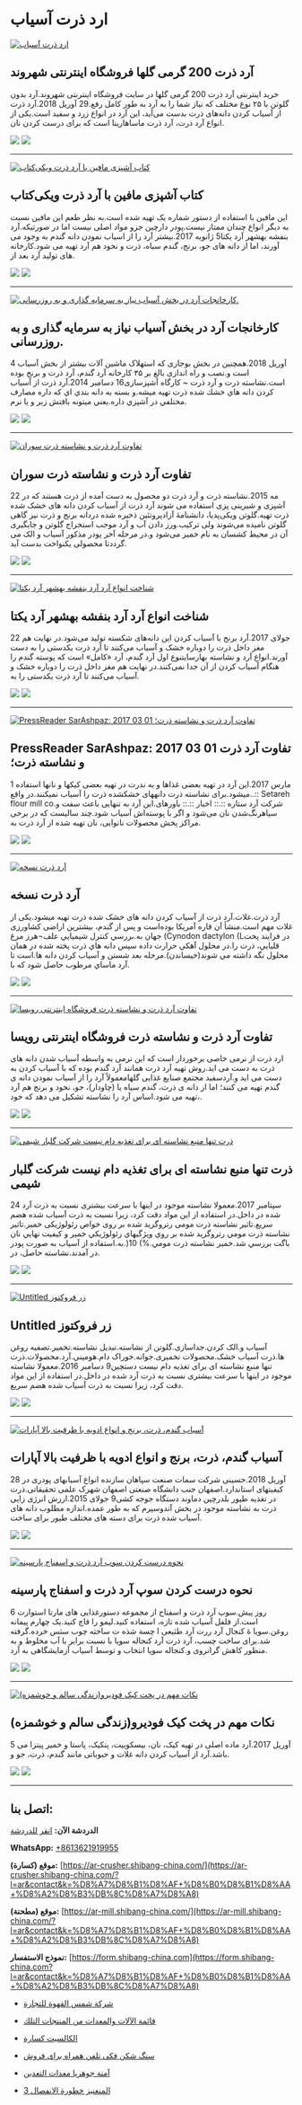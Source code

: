 # ارد ذرت آسیاب

<a href="https://swt.shibang-china.com/?l=ar&img&k=%D8%A7%D8%B1%D8%AF+%D8%B0%D8%B1%D8%AA+%D8%A2%D8%B3%DB%8C%D8%A7%D8%A8" target="_blank">![ارد ذرت آسیاب](http://static.shibang-china.com/all-800x300/1254.jpg)</a>

## آرد ذرت 200 گرمی گلها فروشگاه اینترنتی شهروند
خرید اینترنتی آرد ذرت 200 گرمی گلها در سایت فروشگاه اینترنتی شهروند.آرد بدون گلوتن با ۲۵ نوع مختلف که نیاز شما را به آرد به طور کامل رفع.29 آوريل 2018.آرد ذرت از آسیاب کردن دانه‌های ذرت بدست می‌آید، این آرد در انواع زرد و سفید است.یکی از انواع آرد ذرت، آرد ذرت ماساهارینا است که برای درست کردن نان.


<a href="https://whatsapp.shibangsoft.com/WhatsApp.php" target="_blank" title="WhatsApp">![](http://static.shibang-china.com/icon/whatsapp.png)</a> <a href="https://swt.shibang-china.com/?l=ar&icon&k=%D8%A7%D8%B1%D8%AF+%D8%B0%D8%B1%D8%AA+%D8%A2%D8%B3%DB%8C%D8%A7%D8%A8" target="_blank">![](http://static.shibang-china.com/icon/chat-ar.png)</a>

---

<a href="https://swt.shibang-china.com/?l=ar&img&k=%D8%A7%D8%B1%D8%AF+%D8%B0%D8%B1%D8%AA+%D8%A2%D8%B3%DB%8C%D8%A7%D8%A8" target="_blank">![کتاب آشپزی مافین با آرد ذرت ویکی‌کتاب](http://static.shibang-china.com/all-800x300/501.jpg)</a>

## کتاب آشپزی مافین با آرد ذرت ویکی‌کتاب
این مافین با استفاده از دستور شماره یک تهیه شده است.به نظر طعم این مافین نسبت به دیگر انواع چندان ممتاز نیست.پودر دارچین جزو مواد اصلی نیست اما در صورتیکه.آرد بنفشه بهشهر آرد یکتا5 ژانويه 2017.بیشتر آرد را از اسیاب نمودن دانه گندم به وجود می آورند، اما از دانه های جو، برنج، گندم سیاه، ذرت و نخود هم آرد تهیه می شود.کارخانه های تولید آرد بعد از.


<a href="https://whatsapp.shibangsoft.com/WhatsApp.php" target="_blank" title="WhatsApp">![](http://static.shibang-china.com/icon/whatsapp.png)</a> <a href="https://swt.shibang-china.com/?l=ar&icon&k=%D8%A7%D8%B1%D8%AF+%D8%B0%D8%B1%D8%AA+%D8%A2%D8%B3%DB%8C%D8%A7%D8%A8" target="_blank">![](http://static.shibang-china.com/icon/chat-ar.png)</a>

---

<a href="https://swt.shibang-china.com/?l=ar&img&k=%D8%A7%D8%B1%D8%AF+%D8%B0%D8%B1%D8%AA+%D8%A2%D8%B3%DB%8C%D8%A7%D8%A8" target="_blank">![کارخانجات آرد در بخش آسیاب نیاز به سرمایه گذاری و به روزرسانی.](http://static.shibang-china.com/all-800x300/947.jpg)</a>

## کارخانجات آرد در بخش آسیاب نیاز به سرمایه گذاری و به روزرسانی.
4 آوريل 2018.همچنین در بخش بوجاری که استهلاک ماشین آلات بیشتر از بخش آسیاب است و.نصب و راه اندازی بالغ بر ۳۵ کارخانه آرد گندم، آرد ذرت و برنج بوده است.نشاسته ذرت و آرد ذرت ~ کارگاه آشپزسازی16 دسامبر 2014.آرد ذرت از آسياب كردن دانه هاي خشك شده ذرت تهيه ميشه.و بسته به دانه بندي اي كه داره مصارف مختلفي در آشپزي داره.يعني ميتونه بافتش زبر و يا نرم.


<a href="https://whatsapp.shibangsoft.com/WhatsApp.php" target="_blank" title="WhatsApp">![](http://static.shibang-china.com/icon/whatsapp.png)</a> <a href="https://swt.shibang-china.com/?l=ar&icon&k=%D8%A7%D8%B1%D8%AF+%D8%B0%D8%B1%D8%AA+%D8%A2%D8%B3%DB%8C%D8%A7%D8%A8" target="_blank">![](http://static.shibang-china.com/icon/chat-ar.png)</a>

---

<a href="https://swt.shibang-china.com/?l=ar&img&k=%D8%A7%D8%B1%D8%AF+%D8%B0%D8%B1%D8%AA+%D8%A2%D8%B3%DB%8C%D8%A7%D8%A8" target="_blank">![تفاوت آرد ذرت و نشاسته ذرت سوران](http://static.shibang-china.com/all-800x300/34.jpg)</a>

## تفاوت آرد ذرت و نشاسته ذرت سوران
22 مه 2015.نشاسته ذرت و آرد ذرت دو محصول به دست آمده از ذرت هستند که در آشپزی و شیرینی پزی استفاده می شوند آرد ذرت از آسیاب کردن دانه های خشک شده ذرت تهیه.گلوتن ویکی‌پدیا، دانشنامهٔ آزادپروتئین ذخیره شده دردانه برنج و ذرت نیز گاهی گلوتن نامیده می‌شوند ولی ترکیب.ورز دادن آب و آرد موجب استخراج گلوتن و جایگیری آن در محیط کشسان به نام خمیر می‌شود و.در مرحله آخر پودر مذکور آسیاب و الک می گرددتا محصولی یکنواخت بدست آید.


<a href="https://whatsapp.shibangsoft.com/WhatsApp.php" target="_blank" title="WhatsApp">![](http://static.shibang-china.com/icon/whatsapp.png)</a> <a href="https://swt.shibang-china.com/?l=ar&icon&k=%D8%A7%D8%B1%D8%AF+%D8%B0%D8%B1%D8%AA+%D8%A2%D8%B3%DB%8C%D8%A7%D8%A8" target="_blank">![](http://static.shibang-china.com/icon/chat-ar.png)</a>

---

<a href="https://swt.shibang-china.com/?l=ar&img&k=%D8%A7%D8%B1%D8%AF+%D8%B0%D8%B1%D8%AA+%D8%A2%D8%B3%DB%8C%D8%A7%D8%A8" target="_blank">![شناخت انواع آرد آرد بنفشه بهشهر آرد یکتا](http://static.shibang-china.com/all-800x300/710.jpg)</a>

## شناخت انواع آرد آرد بنفشه بهشهر آرد یکتا
22 جولای 2017.آرد برنج با آسیاب کردن این دانه‌های شکسته تولید می‌شود.در نهایت هم مغز داخل ذرت را دوباره خشک و آسیاب می‌کنند تا آرد ذرت یکدستی را به دست آورند.انواع آرد و نشاسته بهارسایتنوع اول آرد گندم، آرد «کامل» است که پوسته گندم را هنگام آسیاب کردن از آن جدا نمی‌کنند.در نهایت هم مغز داخل ذرت را دوباره خشک و آسیاب می‌کنند تا آرد ذرت یکدستی را به.


<a href="https://whatsapp.shibangsoft.com/WhatsApp.php" target="_blank" title="WhatsApp">![](http://static.shibang-china.com/icon/whatsapp.png)</a> <a href="https://swt.shibang-china.com/?l=ar&icon&k=%D8%A7%D8%B1%D8%AF+%D8%B0%D8%B1%D8%AA+%D8%A2%D8%B3%DB%8C%D8%A7%D8%A8" target="_blank">![](http://static.shibang-china.com/icon/chat-ar.png)</a>

---

<a href="https://swt.shibang-china.com/?l=ar&img&k=%D8%A7%D8%B1%D8%AF+%D8%B0%D8%B1%D8%AA+%D8%A2%D8%B3%DB%8C%D8%A7%D8%A8" target="_blank">![PressReader SarAshpaz: 2017 03 01 تفاوت آرد ذرت و نشاسته ذرت؛](http://static.shibang-china.com/all-800x300/1457.jpg)</a>

## PressReader SarAshpaz: 2017 03 01 تفاوت آرد ذرت و نشاسته ذرت؛
1 مارس 2017.این آرد در تهیه بعضی غذاها و به ندرت در تهیه بعضی کیکها و نانها استفاده میشود.برای نشاسته ذرت دانههای خشکشده ذرت را آسیاب نمیکنند.در واقع..:: Setareh flour mill co.شرکت آرد ستاره ::.:: اخبار ::.:: باورهای.این آرد به تنهایی باعث سفت و سیاهرنگ‌شدن نان می‌شود و اگر با پوسته‌اش آسیاب شود.چند سالیست که در برخی مراکز پخش محصولات نانوایی، نان تهیه شده از آرد ذرت به.


<a href="https://whatsapp.shibangsoft.com/WhatsApp.php" target="_blank" title="WhatsApp">![](http://static.shibang-china.com/icon/whatsapp.png)</a> <a href="https://swt.shibang-china.com/?l=ar&icon&k=%D8%A7%D8%B1%D8%AF+%D8%B0%D8%B1%D8%AA+%D8%A2%D8%B3%DB%8C%D8%A7%D8%A8" target="_blank">![](http://static.shibang-china.com/icon/chat-ar.png)</a>

---

<a href="https://swt.shibang-china.com/?l=ar&img&k=%D8%A7%D8%B1%D8%AF+%D8%B0%D8%B1%D8%AA+%D8%A2%D8%B3%DB%8C%D8%A7%D8%A8" target="_blank">![آرد ذرت نسخه](http://static.shibang-china.com/all-800x300/28.jpg)</a>

## آرد ذرت نسخه
آرد ذرت.غلات.آرد ذرت از آسیاب کردن دانه های خشک شده ذرت تهیه میشود.یکی از غلات مهم است.منشأ آن قاره آمریکا بوده‌است و پس از گندم، بیشترین اراضی کشاورزی جهان به.بررسي کنترل شيميايي علف¬هرز مرغ (Cynodon dactylon (Lﺩﺭ ﻓﺮﺍﻳﻨﺪ ﭘﺨﺖ ﻗﻠﻴﺎﻳﻲ، ﺫﺭﺕ ﺭﺍ.ﺩﺭ ﻣﺤﻠﻮﻝ ﺁﻫﻜﻲ ﺣﺮﺍﺭﺕ ﺩﺍﺩﻩ ﺳﭙﺲ ﺩﺍﻧﻪ ﻫﺎﻱ ﺫﺭﺕ ﭘﺨﺘﻪ ﺷﺪﻩ ﺩﺭ ﻫﻤﺎﻥ ﻣﺤﻠﻮﻝ ﻧﮕﻪ ﺩﺍﺷﺘﻪ ﻣﻲ ﺷﻮﻧﺪ(ﺧﻴﺴﺎﻧﺪﻥ).ﻣﺮﺣﻠﻪ ﺑﻌﺪ ﺷﺴﺘﻦ ﻭ ﺁﺳﻴﺎﺏ ﻛﺮﺩﻥ ﺩﺍﻧﻪ ﻫﺎ.ﺍﺳﺖ ﺗﺎ ﺁﺭﺩ ﻣﺎﺳﺎﻱ ﻣﺮﻃﻮﺏ ﺣﺎﺻﻞ ﺷﻮﺩ ﻛﻪ ﺑﺎ.


<a href="https://whatsapp.shibangsoft.com/WhatsApp.php" target="_blank" title="WhatsApp">![](http://static.shibang-china.com/icon/whatsapp.png)</a> <a href="https://swt.shibang-china.com/?l=ar&icon&k=%D8%A7%D8%B1%D8%AF+%D8%B0%D8%B1%D8%AA+%D8%A2%D8%B3%DB%8C%D8%A7%D8%A8" target="_blank">![](http://static.shibang-china.com/icon/chat-ar.png)</a>

---

<a href="https://swt.shibang-china.com/?l=ar&img&k=%D8%A7%D8%B1%D8%AF+%D8%B0%D8%B1%D8%AA+%D8%A2%D8%B3%DB%8C%D8%A7%D8%A8" target="_blank">![تفاوت آرد ذرت و نشاسته ذرت فروشگاه اینترنتی رویسا](http://static.shibang-china.com/all-800x300/6.jpg)</a>

## تفاوت آرد ذرت و نشاسته ذرت فروشگاه اینترنتی رویسا
ارد ذرت از نرمی خاصی برخوردار است که این نرمی به واسطه آسیاب شدن دانه های ذرت به دست می اید.روش تهیه آرد ذرت همانند آرد گندم بوده که با آسیاب کردن به دست می اید و.آردسفید مجتمع صنایع غذایی گلهامعمولاً آرد را از آسیاب نمودن دانه ی گندم تهیه می کنند؛ اما از دانه ی ذرت، گندم سیاه یا (چاودار)، جو، نخود و برنج هم آرد تهیه می شود.اساس آرد را نشاسته تشکیل می دهد که خود،.


<a href="https://whatsapp.shibangsoft.com/WhatsApp.php" target="_blank" title="WhatsApp">![](http://static.shibang-china.com/icon/whatsapp.png)</a> <a href="https://swt.shibang-china.com/?l=ar&icon&k=%D8%A7%D8%B1%D8%AF+%D8%B0%D8%B1%D8%AA+%D8%A2%D8%B3%DB%8C%D8%A7%D8%A8" target="_blank">![](http://static.shibang-china.com/icon/chat-ar.png)</a>

---

<a href="https://swt.shibang-china.com/?l=ar&img&k=%D8%A7%D8%B1%D8%AF+%D8%B0%D8%B1%D8%AA+%D8%A2%D8%B3%DB%8C%D8%A7%D8%A8" target="_blank">![ذرت تنها منبع نشاسته ای برای تغذیه دام نیست شرکت گلبار شیمی](http://static.shibang-china.com/all-800x300/6.jpg)</a>

## ذرت تنها منبع نشاسته ای برای تغذیه دام نیست شرکت گلبار شیمی
24 سپتامبر 2017.معمولا نشاسته موجود در اینها با سرعت بیشتری نسبت به ذرت آرد شده در داخل.در استفاده از این مواد دقت کرد، زیرا نسبت به ذرت آسیاب شده هضم سریع.تاثیر نشاسته ذرت مومی رتروگرید شده بر روی خواص رئولوژیکی خمیر.ﺗﺎﺛﻴﺮ ﻧﺸﺎﺳﺘﻪ ذرت ﻣﻮﻣﻲ رﺗﺮوﮔﺮﻳﺪ ﺷﺪه ﺑﺮ روي وﻳﮋﮔﻴﻬﺎي رﺋﻮﻟﻮژﻳﻜﻲ ﺧﻤﻴﺮ و ﻛﻴﻔﻴﺖ ﻧﻬﺎﻳﻲ ﻧﺎن ﺑﺎﮔﺖ ﺑﺮرﺳﻲ ﺷﺪ.ﺧﻤﻴﺮ ﻧﺸﺎﺳﺘﻪ ذرت ﻣﻮﻣﻲ.%) 10(.ﺑﻪ.اﺳﺘﻔﺎده از آﺳﻴﺎب ﺑﻪ ﺻﻮرت ﭘﻮدر در آﻣﺪﻧﺪ.ﻧﺸﺎﺳﺘﻪ ﺣﺎﺻﻞ، در.


<a href="https://whatsapp.shibangsoft.com/WhatsApp.php" target="_blank" title="WhatsApp">![](http://static.shibang-china.com/icon/whatsapp.png)</a> <a href="https://swt.shibang-china.com/?l=ar&icon&k=%D8%A7%D8%B1%D8%AF+%D8%B0%D8%B1%D8%AA+%D8%A2%D8%B3%DB%8C%D8%A7%D8%A8" target="_blank">![](http://static.shibang-china.com/icon/chat-ar.png)</a>

---

<a href="https://swt.shibang-china.com/?l=ar&img&k=%D8%A7%D8%B1%D8%AF+%D8%B0%D8%B1%D8%AA+%D8%A2%D8%B3%DB%8C%D8%A7%D8%A8" target="_blank">![Untitled زر فروکتوز](http://static.shibang-china.com/all-800x300/1014.jpg)</a>

## Untitled زر فروکتوز
آسیاب و.الک کردن.جداسازی.گلوتن از نشاسته.تبدیل نشاسته.تخمير.تصفیه روغن ها.ذرت آسیاب خشک.محصولات تخمیری.جوانه.خوراک دام.هومینی.آرد.محصولات.ذرت تنها منبع نشاسته ای برای تغذیه دام نیست دستچین9 دسامبر 2016.معمولا نشاسته موجود در اینها با سرعت بیشتری نسبت به ذرت آرد شده در داخل.در استفاده از این مواد دقت کرد، زیرا نسبت به ذرت آسیاب شده هضم سریع.


<a href="https://whatsapp.shibangsoft.com/WhatsApp.php" target="_blank" title="WhatsApp">![](http://static.shibang-china.com/icon/whatsapp.png)</a> <a href="https://swt.shibang-china.com/?l=ar&icon&k=%D8%A7%D8%B1%D8%AF+%D8%B0%D8%B1%D8%AA+%D8%A2%D8%B3%DB%8C%D8%A7%D8%A8" target="_blank">![](http://static.shibang-china.com/icon/chat-ar.png)</a>

---

<a href="https://swt.shibang-china.com/?l=ar&img&k=%D8%A7%D8%B1%D8%AF+%D8%B0%D8%B1%D8%AA+%D8%A2%D8%B3%DB%8C%D8%A7%D8%A8" target="_blank">![آسیاب گندم، ذرت، برنج و انواع ادویه با ظرفیت بالا آپارات](http://static.shibang-china.com/all-800x300/627.jpg)</a>

## آسیاب گندم، ذرت، برنج و انواع ادویه با ظرفیت بالا آپارات
28 آوريل 2018.حسینی شرکت سمات صنعت سپاهان سازنده انواع آسیابهای پودری در کیفیتهای استاندارد.اصفهان جنب دانشگاه صنعتی اصفهان شهرک علمی تحقیقاتی.ذرت در تغذیه طیور بلدرچین دماوند دستگاه جوجه کشی9 جولای 2015.ارزش انرژی زایی ذرت به نشاسته موجود در بخش آندوسپرم که به طور عمده.اندازه مطلوب دانه های آسیاب شده ذرت برای دسته های مختلف طیور برای ساخت.


<a href="https://whatsapp.shibangsoft.com/WhatsApp.php" target="_blank" title="WhatsApp">![](http://static.shibang-china.com/icon/whatsapp.png)</a> <a href="https://swt.shibang-china.com/?l=ar&icon&k=%D8%A7%D8%B1%D8%AF+%D8%B0%D8%B1%D8%AA+%D8%A2%D8%B3%DB%8C%D8%A7%D8%A8" target="_blank">![](http://static.shibang-china.com/icon/chat-ar.png)</a>

---

<a href="https://swt.shibang-china.com/?l=ar&img&k=%D8%A7%D8%B1%D8%AF+%D8%B0%D8%B1%D8%AA+%D8%A2%D8%B3%DB%8C%D8%A7%D8%A8" target="_blank">![نحوه درست کردن سوپ آرد ذرت و اسفناج پارسینه](http://static.shibang-china.com/all-800x300/363.jpg)</a>

## نحوه درست کردن سوپ آرد ذرت و اسفناج پارسینه
6 روز پیش.سوپ آرد ذرت و اسفناج از مجموعه دستورغذایی های مارتا استوارت است.از فلفل آسیاب شده تازه، استفاده کنید.لیمو را قاچ کنید.یک چهارم پیمانه روغن.سویا ۀ کنجال آرد ررت آرد طثیعی ا چسة شذه ت ساخته چوب سثس خرده.گرفته شد.برای ساخت چسب، آرد ذرت آرد کنجاله سویا با نسبت برابر با آب مخلوط و به منظور کاهش گرانروی و.کنجاله سویا انتخاب و توسط آسیاب آزمایشگاهی به آرد.


<a href="https://whatsapp.shibangsoft.com/WhatsApp.php" target="_blank" title="WhatsApp">![](http://static.shibang-china.com/icon/whatsapp.png)</a> <a href="https://swt.shibang-china.com/?l=ar&icon&k=%D8%A7%D8%B1%D8%AF+%D8%B0%D8%B1%D8%AA+%D8%A2%D8%B3%DB%8C%D8%A7%D8%A8" target="_blank">![](http://static.shibang-china.com/icon/chat-ar.png)</a>

---

<a href="https://swt.shibang-china.com/?l=ar&img&k=%D8%A7%D8%B1%D8%AF+%D8%B0%D8%B1%D8%AA+%D8%A2%D8%B3%DB%8C%D8%A7%D8%A8" target="_blank">![نکات مهم در پخت کیک فودیرو(زندگی سالم و خوشمزه)](http://static.shibang-china.com/all-800x300/754.jpg)</a>

## نکات مهم در پخت کیک فودیرو(زندگی سالم و خوشمزه)
5 آوريل 2017.آرد ماده اصلی در تهیه کیک، نان، بیسکوییت، پنکیک، پاستا و خمیر پیتزا می باشد.آرد از آسیاب کردن دانه غلات و حبوباتی مانند گندم، ذرت، جو و.

<a href="https://whatsapp.shibangsoft.com/WhatsApp.php" target="_blank" title="WhatsApp">![](http://static.shibang-china.com/icon/whatsapp.png)</a> <a href="https://swt.shibang-china.com/?l=ar&icon&k=%D8%A7%D8%B1%D8%AF+%D8%B0%D8%B1%D8%AA+%D8%A2%D8%B3%DB%8C%D8%A7%D8%A8" target="_blank">![](http://static.shibang-china.com/icon/chat-ar.png)</a>

---
## اتصل بنا:

**الدردشة الآن:** [انقر للدردشة](https://swt.shibang-china.com?l=ar&contact&k=%D8%A7%D8%B1%D8%AF+%D8%B0%D8%B1%D8%AA+%D8%A2%D8%B3%DB%8C%D8%A7%D8%A8)

**WhatsApp:**  [+8613621919955](https://whatsapp.shibangsoft.com/WhatsApp.php)

**موقع (كسارة):** [https://ar-crusher.shibang-china.com/](https://ar-crusher.shibang-china.com/?l=ar&contact&k=%D8%A7%D8%B1%D8%AF+%D8%B0%D8%B1%D8%AA+%D8%A2%D8%B3%DB%8C%D8%A7%D8%A8)

**موقع (مطحنة):** [https://ar-mill.shibang-china.com/](https://ar-mill.shibang-china.com/?l=ar&contact&k=%D8%A7%D8%B1%D8%AF+%D8%B0%D8%B1%D8%AA+%D8%A2%D8%B3%DB%8C%D8%A7%D8%A8)

**نموذج الاستفسار:** [https://form.shibang-china.com](https://form.shibang-china.com?l=ar&contact&k=%D8%A7%D8%B1%D8%AF+%D8%B0%D8%B1%D8%AA+%D8%A2%D8%B3%DB%8C%D8%A7%D8%A8)

* [شركة شمس القهوة للتجارة](../19/%D8%B4%D8%B1%D9%83%D8%A9%20%D8%B4%D9%85%D8%B3%20%D8%A7%D9%84%D9%82%D9%87%D9%88%D8%A9%20%D9%84%D9%84%D8%AA%D8%AC%D8%A7%D8%B1%D8%A9.md)

* [قائمة الآلات والمعدات من المنتجات التلك](../19/%D9%82%D8%A7%D8%A6%D9%85%D8%A9%20%D8%A7%D9%84%D8%A2%D9%84%D8%A7%D8%AA%20%D9%88%D8%A7%D9%84%D9%85%D8%B9%D8%AF%D8%A7%D8%AA%20%D9%85%D9%86%20%D8%A7%D9%84%D9%85%D9%86%D8%AA%D8%AC%D8%A7%D8%AA%20%D8%A7%D9%84%D8%AA%D9%84%D9%83.md)

* [الكالسيت كسارة](../20/%D8%A7%D9%84%D9%83%D8%A7%D9%84%D8%B3%D9%8A%D8%AA%20%D9%83%D8%B3%D8%A7%D8%B1%D8%A9.md)

* [سنگ شکن فکی تلفن همراه برای فروش](../20/%D8%B3%D9%86%DA%AF%20%D8%B4%DA%A9%D9%86%20%D9%81%DA%A9%DB%8C%20%D8%AA%D9%84%D9%81%D9%86%20%D9%87%D9%85%D8%B1%D8%A7%D9%87%20%D8%A8%D8%B1%D8%A7%DB%8C%20%D9%81%D8%B1%D9%88%D8%B4.md)

* [آمنة جوهريا معدات التعدين](../17/%D8%A2%D9%85%D9%86%D8%A9%20%D8%AC%D9%88%D9%87%D8%B1%D9%8A%D8%A7%20%D9%85%D8%B9%D8%AF%D8%A7%D8%AA%20%D8%A7%D9%84%D8%AA%D8%B9%D8%AF%D9%8A%D9%86.md)

* [المنغنيز خطورة الانفصال 3](../17/%D8%A7%D9%84%D9%85%D9%86%D8%BA%D9%86%D9%8A%D8%B2%20%D8%AE%D8%B7%D9%88%D8%B1%D8%A9%20%D8%A7%D9%84%D8%A7%D9%86%D9%81%D8%B5%D8%A7%D9%84%203.md)